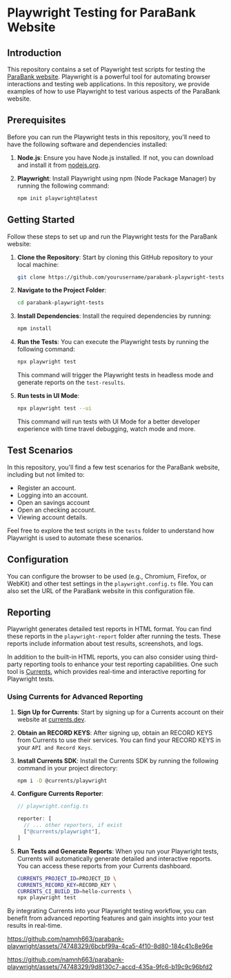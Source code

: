 # Playwright Testing for ParaBank Website

## Introduction

This repository contains a set of Playwright test scripts for testing the [ParaBank website](https://parabank.parasoft.com/parabank/index.htm). Playwright is a powerful tool for automating browser interactions and testing web applications. In this repository, we provide examples of how to use Playwright to test various aspects of the ParaBank website.

## Prerequisites

Before you can run the Playwright tests in this repository, you'll need to have the following software and dependencies installed:

1. **Node.js**: Ensure you have Node.js installed. If not, you can download and install it from [nodejs.org](https://nodejs.org/).

2. **Playwright**: Install Playwright using npm (Node Package Manager) by running the following command:

   ```bash
   npm init playwright@latest
   ```

## Getting Started

Follow these steps to set up and run the Playwright tests for the ParaBank website:

1. **Clone the Repository**: Start by cloning this GitHub repository to your local machine:

   ```bash
   git clone https://github.com/yourusername/parabank-playwright-tests.git
   ```

2. **Navigate to the Project Folder**:

   ```bash
   cd parabank-playwright-tests
   ```

3. **Install Dependencies**: Install the required dependencies by running:

   ```bash
   npm install
   ```

4. **Run the Tests**: You can execute the Playwright tests by running the following command:

   ```bash
   npx playwright test
   ```

   This command will trigger the Playwright tests in headless mode and generate reports on the `test-results`.

5. **Run tests in UI Mode**:

   ```bash
   npx playwright test --ui
   ```

   This command will run tests with UI Mode for a better developer experience with time travel debugging, watch mode and more.

## Test Scenarios

In this repository, you'll find a few test scenarios for the ParaBank website, including but not limited to:

- Register an account.
- Logging into an account.
- Open an savings account 
- Open an checking account.
- Viewing account details.

Feel free to explore the test scripts in the `tests` folder to understand how Playwright is used to automate these scenarios.

## Configuration

You can configure the browser to be used (e.g., Chromium, Firefox, or WebKit) and other test settings in the `playwright.config.ts` file. You can also set the URL of the ParaBank website in this configuration file.

## Reporting

Playwright generates detailed test reports in HTML format. You can find these reports in the `playwright-report` folder after running the tests. These reports include information about test results, screenshots, and logs.

In addition to the built-in HTML reports, you can also consider using third-party reporting tools to enhance your test reporting capabilities. One such tool is [Currents](https://currents.dev/), which provides real-time and interactive reporting for Playwright tests.

### Using Currents for Advanced Reporting

1. **Sign Up for Currents**: Start by signing up for a Currents account on their website at [currents.dev](https://currents.dev/).

2. **Obtain an RECORD KEYS**: After signing up, obtain an RECORD KEYS from Currents to use their services. You can find your RECORD KEYS in your `API and Record Keys`.

3. **Install Currents SDK**: Install the Currents SDK by running the following command in your project directory:

   ```bash
   npm i -D @currents/playwright
   ```

4. **Configure Currents Reporter**:

   ```typescript
   // playwright.config.ts

   reporter: [
     // ... other reporters, if exist
     ["@currents/playwright"],
   ]
   ```

5. **Run Tests and Generate Reports**: When you run your Playwright tests, Currents will automatically generate detailed and interactive reports. You can access these reports from your Currents dashboard.

   ```bash
   CURRENTS_PROJECT_ID=PROJECT_ID \
   CURRENTS_RECORD_KEY=RECORD_KEY \
   CURRENTS_CI_BUILD_ID=hello-currents \
   npx playwright test
   ```

By integrating Currents into your Playwright testing workflow, you can benefit from advanced reporting features and gain insights into your test results in real-time.

https://github.com/namnh663/parabank-playwright/assets/74748329/6bcbf99a-4ca5-4f10-8d80-184c41c8e96e

https://github.com/namnh663/parabank-playwright/assets/74748329/9d8130c7-accd-435a-9fc6-b19c9c96bfd2
